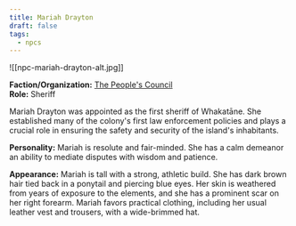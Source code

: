 ```yaml
---
title: Mariah Drayton
draft: false
tags:
  - npcs
---
```

![[npc-mariah-drayton-alt.jpg]]

**Faction/Organization:** [The People's Council](the-peoples-council.md)<br>
**Role:** Sheriff

Mariah Drayton was appointed as the first sheriff of Whakatāne. She established many of the colony's first law enforcement policies and plays a crucial role in ensuring the safety and security of the island's inhabitants.

**Personality:** Mariah is resolute and fair-minded. She has a calm demeanor an ability to mediate disputes with wisdom and patience.

**Appearance:** Mariah is tall with a strong, athletic build. She has dark brown hair tied back in a ponytail and piercing blue eyes. Her skin is weathered from years of exposure to the elements, and she has a prominent scar on her right forearm. Mariah favors practical clothing, including her usual  leather vest and trousers, with a wide-brimmed hat.